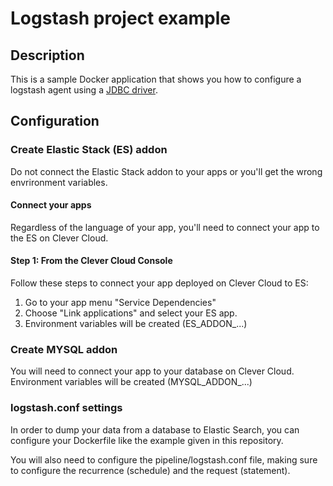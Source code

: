 # Logstash project example

## Description

This is a sample Docker application that shows you how to configure a logstash agent using a [JDBC driver](https://www.elastic.co/guide/en/logstash/current/plugins-inputs-jdbc.html).

## Configuration

### Create Elastic Stack (ES) addon

Do not connect the Elastic Stack addon to your apps or you'll get the wrong envrironment variables.

#### Connect your apps

Regardless of the language of your app, you'll need to connect your app to the ES on Clever Cloud.

#### Step 1: From the Clever Cloud Console

Follow these steps to connect your app deployed on Clever Cloud to ES:

1. Go to your app menu "Service Dependencies"
2. Choose "Link applications" and select your ES app.
3. Environment variables will be created (ES_ADDON_...)

### Create MYSQL addon

You will need to connect your app to your database on Clever Cloud.
Environment variables will be created (MYSQL_ADDON_...)
 
### logstash.conf settings

In order to dump your data from a database to Elastic Search, you can configure your Dockerfile like the example given in this repository.

You will also need to configure the pipeline/logstash.conf file, making sure to configure the recurrence (schedule) and the request (statement).


